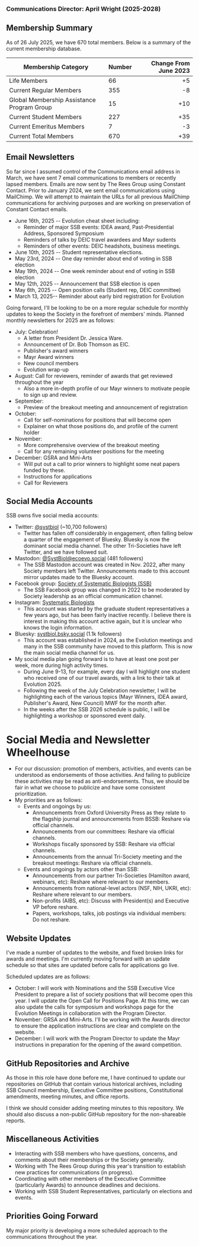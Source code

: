 ### Communications Director: April Wright (2025-2028)

## Membership Summary

As of 26 July 2025, we have 670 total members.  Below is a summary of the current membership database.

**Membership Category**|**Number**|**Change From June 2023**
-----|-----|-----:
Life Members| 66 | +5
Current Regular Members| 355 | -8 
Global Membership Assistance Program Group | 15 | +10
Current Student Members| 227 | +35
Current Emeritus Members| 7 | -3
Current Total Members| 670| +39

## Email Newsletters

So far since I assumed control of the Communications email address in March, we have sent 7 email communications to members or recently lapsed members. Emails are now sent by The Rees Group using Constant Contact. Prior to January 2024, we sent email communications using MailChimp. We will attempt to maintain the URLs for all previous MailChimp communications for archiving purposes and are working on preservation of Constant Contact emails.

- June 16th, 2025 -- Evolution cheat sheet including: 
	- Reminder of major SSB events: IDEA award, Past-Presidential Address, Sponsored Symposium
	- Reminders of talks by DEIC travel awardees and Mayr sudents
	- Reminders of other events: DEIC headshots, business meetings.
- June 10th, 2025 -- Student representative elections.
- May 23rd, 2024 -- One day reminder about end of voting in SSB election
- May 19th, 2024 -- One week reminder about end of voting in SSB election
- May 12th, 2025 -- Announcement that SSB election is open
- May 6th, 2025 -- Open position calls (Student rep, DEIC committee)
- March 13, 2025-- Reminder about early bird registration for Evolution

Going forward, I'll be looking to be on a more regular schedule for monthly updates to keep the Society in the forefront of members' minds. Planned monthly newsletters for 2025 are as follows:

- July: Celebration! 
	- A letter from President Dr. Jessica Ware.
	- Announcement of Dr. Bob Thomson as EIC.
	- Publisher's award winners
	- Mayr Award winners
	- New council members
	- Evolution wrap-up
- August: Call for reviewers, reminder of awards that get reviewed throughout the year
	- Also a more in-depth profile of our Mayr winners to motivate people to sign up and review.
- September:
	- Preview of the breakout meeting and announcement of registration
- October:
	- Call for self-nominations for positions that will become open
	- Explainer on what those positions do, and profile of the current holder
- November: 
	- More comprehensive overview of the breakout meeting
	- Call for any remaining volunteer positions for the meeting
- December: GSRA and Mini-Arts
	- Will put out a call to prior winners to highlight some neat papers funded by these.
	- Instructions for applications
	- Call for Reviewers

## Social Media Accounts

SSB owns five social media accounts:

- Twitter: [@systbiol](https://twitter.com/systbiol) (~10,700 followers) 
	- Twitter has fallen off considerably in engagement, often falling below a quarter of the engagement of Bluesky. Bluesky is now the dominant social media channel. The other Tri-Societies have left Twitter, and we have followed suit. 
- Mastodon: [@SystBiol@ecoevo.social](https://ecoevo.social/@SystBiol) (481 followers) 
	- The SSB Mastodon account was created in Nov. 2022, after many Society members left Twitter. Announcements made to this account mirror updates made to the Bluesky account. 
- Facebook group: [Society of Systematic Biologists (SSB)](https://www.facebook.com/groups/SocietySystematicBiologists/)
	- The SSB Facebook group was changed in 2022 to be moderated by Society leadership as an official communication channel.
- Instagram: [Systematic Biologists](https://www.instagram.com/systematicbiologists/) 
	- This account was started by the graduate student representatives a few years ago, but has been fairly inactive recently. I believe there is interest in making this account active again, but it is unclear who knows the login information. 
- Bluesky: [systbiol.bsky.social](https://bsky.app/profile/systbiol.bsky.social) (1.1k followers) 
	- This account was established in 2024, as the Evolution meetings and many in the SSB community have moved to this platform. This is now the main social media channel for us.  
- My social media plan going forward is to have at least one post per week, more during high activity times. 
    - During June 9-13, for example, every day I will highlight one student who received one of our travel awards, with a link to their talk at Evolution 2025. 
    - Following the week of the July Celebration newsletter, I will be highlighting each of the various topics (Mayr Winners, IDEA award, Publisher's Award, New Council) MWF for the month after. 
    - In the weeks after the SSB 2026 schedule is public, I will be highlighting a workshop or sponsored event daily. 
	
# Social Media and Newsletter Wheelhouse
- For our discussion: promotion of members, activities, and events can be understood as endorsements of those activities. And failing to publicize these activities may be read as anti-endorsements. Thus, we should be fair in what we choose to publicize and have some consistent prioritization.
- My priorities are as follows:
	- Events and ongoings by us:
		- Announcements from Oxford University Press as they relate to the flagship journal and announcements from BSSB: Reshare via official channels.
		- Announcements from our committees: Reshare via official channels. 
		- Workshops fiscally sponsored by SSB: Reshare via official channels. 
		- Announcements from the annual Tri-Society meeting and the breakout meetings: Reshare via official channels.
	- Events and ongoings by actors other than SSB: 
		- Announcements from our partner Tri-Societies (Hamilton award, webinars, etc): Reshare where relevant to our members.
		- Announcements from national-level actors (NSF, NIH, UKRI, etc): Reshare where relevant to our members.
		- Non-profits (AIBS, etc): Discuss with President(s) and Executive VP before reshare.
		- Papers, workshops, talks, job postings via individual members: Do not reshare.

## Website Updates

I've made a number of updates to the website, and fixed broken links for awards and meetings. I'm currently moving forward with an update schedule so that sites are updated before calls for applications go live.

Scheduled updates are as follows:
- October: I will work with Nominations and the SSB Executive Vice President to prepare a list of society positions that will become open this year. I will update the Open Call for Positions Page. At this time, we can also update the calls for symposium and workshops page for the Evolution Meetings in collaboration with the Program Director.
- November: GRSA and Mini-Arts. I'll be working with the Awards director to ensure the application instructions are clear and complete on the website.
- December: I will work with the Program Director to update the Mayr instructions in preparation for the opening of the award competition.

## GitHub Repositories and Archive

As those in this role have done before me, I have continued to update our repositories on GitHub that contain various historical archives, including SSB Council membership, Executive Committee positions, Constitutional amendments, meeting minutes, and office reports.

I think we should consider adding meeting minutes to this repository. We should also discuss a non-public GitHub repository for the non-shareable reports.


## Miscellaneous Activities

- Interacting with SSB members who have questions, concerns, and comments about their memberships or the Society generally.
- Working with The Rees Group during this year's transition to establish new practices for communications (in progress).
- Coordinating with other members of the Executive Committee (particularly Awards) to announce deadlines and decisions.
- Working with SSB Student Representatives, particularly on elections and events.

## Priorities Going Forward

My major priority is developing a more scheduled approach to the communications throughout the year.

